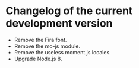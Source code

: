 # Changelog of the current development version

* Remove the Fira font.
* Remove the mo-js module.
* Remove the useless moment.js locales.
* Upgrade Node.js 8.
